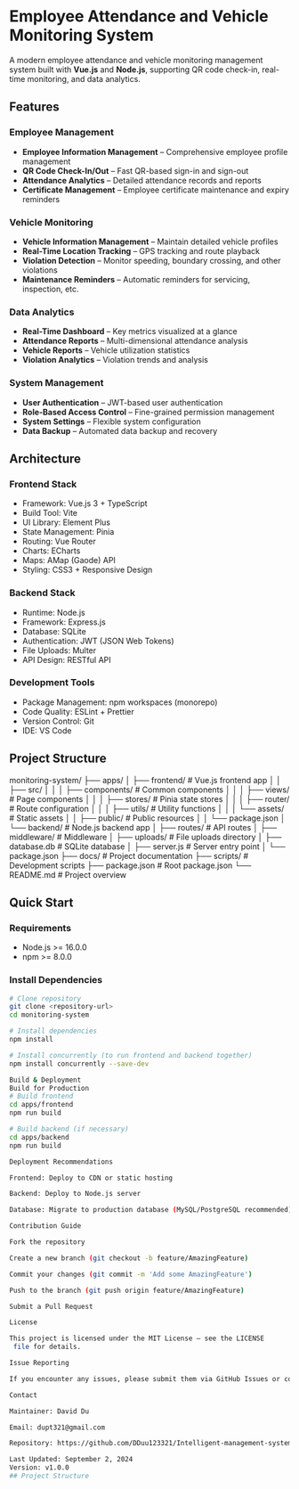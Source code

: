 # Employee Attendance and Vehicle Monitoring System

A modern employee attendance and vehicle monitoring management system built with **Vue.js** and **Node.js**, supporting QR code check-in, real-time monitoring, and data analytics.

## Features

### Employee Management
- **Employee Information Management** – Comprehensive employee profile management  
- **QR Code Check-In/Out** – Fast QR-based sign-in and sign-out  
- **Attendance Analytics** – Detailed attendance records and reports  
- **Certificate Management** – Employee certificate maintenance and expiry reminders  

### Vehicle Monitoring
- **Vehicle Information Management** – Maintain detailed vehicle profiles  
- **Real-Time Location Tracking** – GPS tracking and route playback  
- **Violation Detection** – Monitor speeding, boundary crossing, and other violations  
- **Maintenance Reminders** – Automatic reminders for servicing, inspection, etc.  

### Data Analytics
- **Real-Time Dashboard** – Key metrics visualized at a glance  
- **Attendance Reports** – Multi-dimensional attendance analysis  
- **Vehicle Reports** – Vehicle utilization statistics  
- **Violation Analytics** – Violation trends and analysis  

### System Management
- **User Authentication** – JWT-based user authentication  
- **Role-Based Access Control** – Fine-grained permission management  
- **System Settings** – Flexible system configuration  
- **Data Backup** – Automated data backup and recovery  

## Architecture

### Frontend Stack
- Framework: Vue.js 3 + TypeScript  
- Build Tool: Vite  
- UI Library: Element Plus  
- State Management: Pinia  
- Routing: Vue Router  
- Charts: ECharts  
- Maps: AMap (Gaode) API  
- Styling: CSS3 + Responsive Design  

### Backend Stack
- Runtime: Node.js  
- Framework: Express.js  
- Database: SQLite  
- Authentication: JWT (JSON Web Tokens)  
- File Uploads: Multer  
- API Design: RESTful API  

### Development Tools
- Package Management: npm workspaces (monorepo)  
- Code Quality: ESLint + Prettier  
- Version Control: Git  
- IDE: VS Code  

## Project Structure

monitoring-system/
├── apps/
│   ├── frontend/                 # Vue.js frontend app
│   │   ├── src/
│   │   │   ├── components/       # Common components
│   │   │   ├── views/            # Page components
│   │   │   ├── stores/           # Pinia state stores
│   │   │   ├── router/           # Route configuration
│   │   │   ├── utils/            # Utility functions
│   │   │   └── assets/           # Static assets
│   │   ├── public/               # Public resources
│   │   └── package.json
│   └── backend/                  # Node.js backend app
│       ├── routes/               # API routes
│       ├── middleware/           # Middleware
│       ├── uploads/              # File uploads directory
│       ├── database.db           # SQLite database
│       ├── server.js             # Server entry point
│       └── package.json
├── docs/                         # Project documentation
├── scripts/                      # Development scripts
├── package.json                  # Root package.json
└── README.md                     # Project overview


## Quick Start

### Requirements
- Node.js >= 16.0.0  
- npm >= 8.0.0  

### Install Dependencies

```bash
# Clone repository
git clone <repository-url>
cd monitoring-system

# Install dependencies
npm install

# Install concurrently (to run frontend and backend together)
npm install concurrently --save-dev

Build & Deployment
Build for Production
# Build frontend
cd apps/frontend
npm run build

# Build backend (if necessary)
cd apps/backend
npm run build

Deployment Recommendations

Frontend: Deploy to CDN or static hosting

Backend: Deploy to Node.js server

Database: Migrate to production database (MySQL/PostgreSQL recommended)

Contribution Guide

Fork the repository

Create a new branch (git checkout -b feature/AmazingFeature)

Commit your changes (git commit -m 'Add some AmazingFeature')

Push to the branch (git push origin feature/AmazingFeature)

Submit a Pull Request

License

This project is licensed under the MIT License – see the LICENSE
 file for details.

Issue Reporting

If you encounter any issues, please submit them via GitHub Issues or contact the development team.

Contact

Maintainer: David Du

Email: dupt321@gmail.com

Repository: https://github.com/DDuu123321/Intelligent-management-system

Last Updated: September 2, 2024
Version: v1.0.0
## Project Structure



